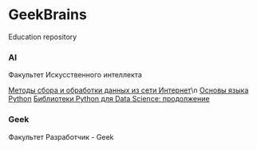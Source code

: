 # GeekBrains
Education repository

### AI

Факультет
Искусственного интеллекта

[Методы сбора и обработки данных из сети Интернет](https://github.com/XYI7I/GeekBrains/tree/main/AI/Method_collecting_Internet_data)\n
[Основы языка Python](https://github.com/XYI7I/GeekBrains/tree/main/AI/Python)
[Библиотеки Python для Data Science: продолжение](https://github.com/XYI7I/GeekBrains/tree/main/AI/PythonDS_2)

### Geek

Факультет
Разработчик - Geek
